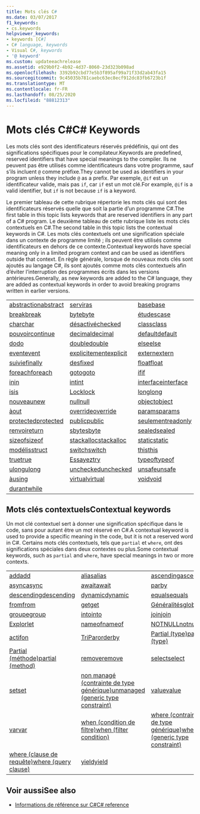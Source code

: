 ```yaml
---
title: Mots clés C#
ms.date: 03/07/2017
f1_keywords:
- cs.keywords
helpviewer_keywords:
- keywords [C#]
- C# language, keywords
- Visual C#, keywords
- '@ keyword'
ms.custom: updateeachrelease
ms.assetid: e929b0f2-4b92-4d37-8060-23d323b098ad
ms.openlocfilehash: 3392b92cbd77e5b3f895af99a71f33d2ab43fa15
ms.sourcegitcommit: 9c45035b781caebc63ec8ecf912dc83fb6723b1f
ms.translationtype: MT
ms.contentlocale: fr-FR
ms.lasthandoff: 08/25/2020
ms.locfileid: "88812313"
---
```

# <a name="c-keywords"></a><span data-ttu-id="03e73-102">Mots clés C#</span><span class="sxs-lookup"><span data-stu-id="03e73-102">C# Keywords</span></span>

<span data-ttu-id="03e73-103">Les mots clés sont des identificateurs réservés prédéfinis, qui ont des significations spécifiques pour le compilateur.</span><span class="sxs-lookup"><span data-stu-id="03e73-103">Keywords are predefined, reserved identifiers that have special meanings to the compiler.</span></span> <span data-ttu-id="03e73-104">Ils ne peuvent pas être utilisés comme identificateurs dans votre programme, sauf s’ils incluent `@` comme préfixe.</span><span class="sxs-lookup"><span data-stu-id="03e73-104">They cannot be used as identifiers in your program unless they include `@` as a prefix.</span></span> <span data-ttu-id="03e73-105">Par exemple, `@if` est un identificateur valide, mais pas `if`, car `if` est un mot clé.</span><span class="sxs-lookup"><span data-stu-id="03e73-105">For example, `@if` is a valid identifier, but `if` is not because `if` is a keyword.</span></span>  
  
 <span data-ttu-id="03e73-106">Le premier tableau de cette rubrique répertorie les mots clés qui sont des identificateurs réservés quelle que soit la partie d’un programme C#.</span><span class="sxs-lookup"><span data-stu-id="03e73-106">The first table in this topic lists keywords that are reserved identifiers in any part of a C# program.</span></span> <span data-ttu-id="03e73-107">Le deuxième tableau de cette rubrique liste les mots clés contextuels en C#.</span><span class="sxs-lookup"><span data-stu-id="03e73-107">The second table in this topic lists the contextual keywords in C#.</span></span> <span data-ttu-id="03e73-108">Les mots clés contextuels ont une signification spéciale dans un contexte de programme limité ; ils peuvent être utilisés comme identificateurs en dehors de ce contexte.</span><span class="sxs-lookup"><span data-stu-id="03e73-108">Contextual keywords have special meaning only in a limited program context and can be used as identifiers outside that context.</span></span> <span data-ttu-id="03e73-109">En règle générale, lorsque de nouveaux mots clés sont ajoutés au langage C#, ils sont ajoutés comme mots clés contextuels afin d’éviter l’interruption des programmes écrits dans les versions antérieures.</span><span class="sxs-lookup"><span data-stu-id="03e73-109">Generally, as new keywords are added to the C# language, they are added as contextual keywords in order to avoid breaking programs written in earlier versions.</span></span>  
  
|||||  
|---|---|---|---|  
|[<span data-ttu-id="03e73-110">abstraction</span><span class="sxs-lookup"><span data-stu-id="03e73-110">abstract</span></span>](abstract.md)|[<span data-ttu-id="03e73-111">servir</span><span class="sxs-lookup"><span data-stu-id="03e73-111">as</span></span>](../operators/type-testing-and-cast.md#as-operator)|[<span data-ttu-id="03e73-112">base</span><span class="sxs-lookup"><span data-stu-id="03e73-112">base</span></span>](base.md)|[<span data-ttu-id="03e73-113">bool</span><span class="sxs-lookup"><span data-stu-id="03e73-113">bool</span></span>](../builtin-types/bool.md)|  
|[<span data-ttu-id="03e73-114">break</span><span class="sxs-lookup"><span data-stu-id="03e73-114">break</span></span>](break.md)|[<span data-ttu-id="03e73-115">byte</span><span class="sxs-lookup"><span data-stu-id="03e73-115">byte</span></span>](../builtin-types/integral-numeric-types.md)|[<span data-ttu-id="03e73-116">études</span><span class="sxs-lookup"><span data-stu-id="03e73-116">case</span></span>](switch.md)|[<span data-ttu-id="03e73-117">catch</span><span class="sxs-lookup"><span data-stu-id="03e73-117">catch</span></span>](try-catch.md)|  
|[<span data-ttu-id="03e73-118">char</span><span class="sxs-lookup"><span data-stu-id="03e73-118">char</span></span>](../builtin-types/char.md)|[<span data-ttu-id="03e73-119">désactivé</span><span class="sxs-lookup"><span data-stu-id="03e73-119">checked</span></span>](checked.md)|[<span data-ttu-id="03e73-120">class</span><span class="sxs-lookup"><span data-stu-id="03e73-120">class</span></span>](class.md)|[<span data-ttu-id="03e73-121">const</span><span class="sxs-lookup"><span data-stu-id="03e73-121">const</span></span>](const.md)|  
|[<span data-ttu-id="03e73-122">pouvoir</span><span class="sxs-lookup"><span data-stu-id="03e73-122">continue</span></span>](continue.md)|[<span data-ttu-id="03e73-123">decimal</span><span class="sxs-lookup"><span data-stu-id="03e73-123">decimal</span></span>](../builtin-types/floating-point-numeric-types.md)|[<span data-ttu-id="03e73-124">default</span><span class="sxs-lookup"><span data-stu-id="03e73-124">default</span></span>](default.md)|[<span data-ttu-id="03e73-125">delegate</span><span class="sxs-lookup"><span data-stu-id="03e73-125">delegate</span></span>](../builtin-types/reference-types.md)|  
|[<span data-ttu-id="03e73-126">do</span><span class="sxs-lookup"><span data-stu-id="03e73-126">do</span></span>](do.md)|[<span data-ttu-id="03e73-127">double</span><span class="sxs-lookup"><span data-stu-id="03e73-127">double</span></span>](../builtin-types/floating-point-numeric-types.md)|[<span data-ttu-id="03e73-128">else</span><span class="sxs-lookup"><span data-stu-id="03e73-128">else</span></span>](if-else.md)|[<span data-ttu-id="03e73-129">variables</span><span class="sxs-lookup"><span data-stu-id="03e73-129">enum</span></span>](../builtin-types/enum.md)|  
|[<span data-ttu-id="03e73-130">event</span><span class="sxs-lookup"><span data-stu-id="03e73-130">event</span></span>](event.md)|[<span data-ttu-id="03e73-131">explicitement</span><span class="sxs-lookup"><span data-stu-id="03e73-131">explicit</span></span>](../operators/user-defined-conversion-operators.md)|[<span data-ttu-id="03e73-132">extern</span><span class="sxs-lookup"><span data-stu-id="03e73-132">extern</span></span>](extern.md)|[<span data-ttu-id="03e73-133">false</span><span class="sxs-lookup"><span data-stu-id="03e73-133">false</span></span>](../builtin-types/bool.md)|  
|[<span data-ttu-id="03e73-134">suivie</span><span class="sxs-lookup"><span data-stu-id="03e73-134">finally</span></span>](try-finally.md)|[<span data-ttu-id="03e73-135">des</span><span class="sxs-lookup"><span data-stu-id="03e73-135">fixed</span></span>](fixed-statement.md)|[<span data-ttu-id="03e73-136">float</span><span class="sxs-lookup"><span data-stu-id="03e73-136">float</span></span>](../builtin-types/floating-point-numeric-types.md)|[<span data-ttu-id="03e73-137">for</span><span class="sxs-lookup"><span data-stu-id="03e73-137">for</span></span>](for.md)|  
|[<span data-ttu-id="03e73-138">foreach</span><span class="sxs-lookup"><span data-stu-id="03e73-138">foreach</span></span>](foreach-in.md)|[<span data-ttu-id="03e73-139">goto</span><span class="sxs-lookup"><span data-stu-id="03e73-139">goto</span></span>](goto.md)|[<span data-ttu-id="03e73-140">if</span><span class="sxs-lookup"><span data-stu-id="03e73-140">if</span></span>](if-else.md)|[<span data-ttu-id="03e73-141">Implicit</span><span class="sxs-lookup"><span data-stu-id="03e73-141">implicit</span></span>](../operators/user-defined-conversion-operators.md)|  
|[<span data-ttu-id="03e73-142">in</span><span class="sxs-lookup"><span data-stu-id="03e73-142">in</span></span>](in.md)|[<span data-ttu-id="03e73-143">int</span><span class="sxs-lookup"><span data-stu-id="03e73-143">int</span></span>](../builtin-types/integral-numeric-types.md)|[<span data-ttu-id="03e73-144">interface</span><span class="sxs-lookup"><span data-stu-id="03e73-144">interface</span></span>](interface.md)|[<span data-ttu-id="03e73-145">internal</span><span class="sxs-lookup"><span data-stu-id="03e73-145">internal</span></span>](internal.md)|
|[<span data-ttu-id="03e73-146">is</span><span class="sxs-lookup"><span data-stu-id="03e73-146">is</span></span>](is.md)|[<span data-ttu-id="03e73-147">Lock</span><span class="sxs-lookup"><span data-stu-id="03e73-147">lock</span></span>](lock-statement.md)|[<span data-ttu-id="03e73-148">long</span><span class="sxs-lookup"><span data-stu-id="03e73-148">long</span></span>](../builtin-types/integral-numeric-types.md)|[<span data-ttu-id="03e73-149">namespace</span><span class="sxs-lookup"><span data-stu-id="03e73-149">namespace</span></span>](namespace.md)|
|[<span data-ttu-id="03e73-150">nouveau</span><span class="sxs-lookup"><span data-stu-id="03e73-150">new</span></span>](../operators/new-operator.md)|[<span data-ttu-id="03e73-151">null</span><span class="sxs-lookup"><span data-stu-id="03e73-151">null</span></span>](null.md)|[<span data-ttu-id="03e73-152">object</span><span class="sxs-lookup"><span data-stu-id="03e73-152">object</span></span>](../builtin-types/reference-types.md)|[<span data-ttu-id="03e73-153">operator</span><span class="sxs-lookup"><span data-stu-id="03e73-153">operator</span></span>](../operators/operator-overloading.md)|
|[<span data-ttu-id="03e73-154">à</span><span class="sxs-lookup"><span data-stu-id="03e73-154">out</span></span>](out.md)|[<span data-ttu-id="03e73-155">override</span><span class="sxs-lookup"><span data-stu-id="03e73-155">override</span></span>](override.md)|[<span data-ttu-id="03e73-156">params</span><span class="sxs-lookup"><span data-stu-id="03e73-156">params</span></span>](params.md)|[<span data-ttu-id="03e73-157">priv</span><span class="sxs-lookup"><span data-stu-id="03e73-157">private</span></span>](private.md)|
|[<span data-ttu-id="03e73-158">protected</span><span class="sxs-lookup"><span data-stu-id="03e73-158">protected</span></span>](protected.md)|[<span data-ttu-id="03e73-159">public</span><span class="sxs-lookup"><span data-stu-id="03e73-159">public</span></span>](public.md)|[<span data-ttu-id="03e73-160">seulement</span><span class="sxs-lookup"><span data-stu-id="03e73-160">readonly</span></span>](readonly.md)|[<span data-ttu-id="03e73-161">ref</span><span class="sxs-lookup"><span data-stu-id="03e73-161">ref</span></span>](ref.md)|
|[<span data-ttu-id="03e73-162">renvoi</span><span class="sxs-lookup"><span data-stu-id="03e73-162">return</span></span>](return.md)|[<span data-ttu-id="03e73-163">sbyte</span><span class="sxs-lookup"><span data-stu-id="03e73-163">sbyte</span></span>](../builtin-types/integral-numeric-types.md)|[<span data-ttu-id="03e73-164">sealed</span><span class="sxs-lookup"><span data-stu-id="03e73-164">sealed</span></span>](sealed.md)|[<span data-ttu-id="03e73-165">short</span><span class="sxs-lookup"><span data-stu-id="03e73-165">short</span></span>](../builtin-types/integral-numeric-types.md)||
[<span data-ttu-id="03e73-166">sizeof</span><span class="sxs-lookup"><span data-stu-id="03e73-166">sizeof</span></span>](../operators/sizeof.md)|[<span data-ttu-id="03e73-167">stackalloc</span><span class="sxs-lookup"><span data-stu-id="03e73-167">stackalloc</span></span>](../operators/stackalloc.md)|[<span data-ttu-id="03e73-168">static</span><span class="sxs-lookup"><span data-stu-id="03e73-168">static</span></span>](static.md)|[<span data-ttu-id="03e73-169">string</span><span class="sxs-lookup"><span data-stu-id="03e73-169">string</span></span>](../builtin-types/reference-types.md)|
|[<span data-ttu-id="03e73-170">modélis</span><span class="sxs-lookup"><span data-stu-id="03e73-170">struct</span></span>](../builtin-types/struct.md)|[<span data-ttu-id="03e73-171">switch</span><span class="sxs-lookup"><span data-stu-id="03e73-171">switch</span></span>](switch.md)|[<span data-ttu-id="03e73-172">this</span><span class="sxs-lookup"><span data-stu-id="03e73-172">this</span></span>](this.md)|[<span data-ttu-id="03e73-173">lever</span><span class="sxs-lookup"><span data-stu-id="03e73-173">throw</span></span>](throw.md)|
|[<span data-ttu-id="03e73-174">true</span><span class="sxs-lookup"><span data-stu-id="03e73-174">true</span></span>](../builtin-types/bool.md)|[<span data-ttu-id="03e73-175">Essayez</span><span class="sxs-lookup"><span data-stu-id="03e73-175">try</span></span>](try-catch.md)|[<span data-ttu-id="03e73-176">typeof</span><span class="sxs-lookup"><span data-stu-id="03e73-176">typeof</span></span>](../operators/type-testing-and-cast.md#typeof-operator)|[<span data-ttu-id="03e73-177">uint</span><span class="sxs-lookup"><span data-stu-id="03e73-177">uint</span></span>](../builtin-types/integral-numeric-types.md)|
|[<span data-ttu-id="03e73-178">ulong</span><span class="sxs-lookup"><span data-stu-id="03e73-178">ulong</span></span>](../builtin-types/integral-numeric-types.md)|[<span data-ttu-id="03e73-179">unchecked</span><span class="sxs-lookup"><span data-stu-id="03e73-179">unchecked</span></span>](unchecked.md)|[<span data-ttu-id="03e73-180">unsafe</span><span class="sxs-lookup"><span data-stu-id="03e73-180">unsafe</span></span>](unsafe.md)|[<span data-ttu-id="03e73-181">ushort</span><span class="sxs-lookup"><span data-stu-id="03e73-181">ushort</span></span>](../builtin-types/integral-numeric-types.md)|
|[<span data-ttu-id="03e73-182">à</span><span class="sxs-lookup"><span data-stu-id="03e73-182">using</span></span>](using.md)|[<span data-ttu-id="03e73-183">virtual</span><span class="sxs-lookup"><span data-stu-id="03e73-183">virtual</span></span>](virtual.md)|[<span data-ttu-id="03e73-184">void</span><span class="sxs-lookup"><span data-stu-id="03e73-184">void</span></span>](../builtin-types/void.md)|[<span data-ttu-id="03e73-185">volatile</span><span class="sxs-lookup"><span data-stu-id="03e73-185">volatile</span></span>](volatile.md)|
|[<span data-ttu-id="03e73-186">durant</span><span class="sxs-lookup"><span data-stu-id="03e73-186">while</span></span>](while.md)|

## <a name="contextual-keywords"></a><span data-ttu-id="03e73-187">Mots clés contextuels</span><span class="sxs-lookup"><span data-stu-id="03e73-187">Contextual keywords</span></span>

 <span data-ttu-id="03e73-188">Un mot clé contextuel sert à donner une signification spécifique dans le code, sans pour autant être un mot réservé en C#.</span><span class="sxs-lookup"><span data-stu-id="03e73-188">A contextual keyword is used to provide a specific meaning in the code, but it is not a reserved word in C#.</span></span> <span data-ttu-id="03e73-189">Certains mots clés contextuels, tels que `partial` et `where`, ont des significations spéciales dans deux contextes ou plus.</span><span class="sxs-lookup"><span data-stu-id="03e73-189">Some contextual keywords, such as `partial` and `where`, have special meanings in two or more contexts.</span></span>  
  
||||  
|---|---|---|  
|[<span data-ttu-id="03e73-190">add</span><span class="sxs-lookup"><span data-stu-id="03e73-190">add</span></span>](add.md)|[<span data-ttu-id="03e73-191">alias</span><span class="sxs-lookup"><span data-stu-id="03e73-191">alias</span></span>](extern-alias.md)|[<span data-ttu-id="03e73-192">ascending</span><span class="sxs-lookup"><span data-stu-id="03e73-192">ascending</span></span>](ascending.md)|
|[<span data-ttu-id="03e73-193">async</span><span class="sxs-lookup"><span data-stu-id="03e73-193">async</span></span>](async.md)|[<span data-ttu-id="03e73-194">await</span><span class="sxs-lookup"><span data-stu-id="03e73-194">await</span></span>](../operators/await.md)|[<span data-ttu-id="03e73-195">par</span><span class="sxs-lookup"><span data-stu-id="03e73-195">by</span></span>](by.md)|
|[<span data-ttu-id="03e73-196">descending</span><span class="sxs-lookup"><span data-stu-id="03e73-196">descending</span></span>](descending.md)|[<span data-ttu-id="03e73-197">dynamic</span><span class="sxs-lookup"><span data-stu-id="03e73-197">dynamic</span></span>](../builtin-types/reference-types.md)|[<span data-ttu-id="03e73-198">equals</span><span class="sxs-lookup"><span data-stu-id="03e73-198">equals</span></span>](equals.md)|
|[<span data-ttu-id="03e73-199">from</span><span class="sxs-lookup"><span data-stu-id="03e73-199">from</span></span>](from-clause.md)|[<span data-ttu-id="03e73-200">get</span><span class="sxs-lookup"><span data-stu-id="03e73-200">get</span></span>](get.md)|[<span data-ttu-id="03e73-201">Généralités</span><span class="sxs-lookup"><span data-stu-id="03e73-201">global</span></span>](../operators/namespace-alias-qualifier.md)|
|[<span data-ttu-id="03e73-202">groupe</span><span class="sxs-lookup"><span data-stu-id="03e73-202">group</span></span>](group-clause.md)|[<span data-ttu-id="03e73-203">into</span><span class="sxs-lookup"><span data-stu-id="03e73-203">into</span></span>](into.md)|[<span data-ttu-id="03e73-204">join</span><span class="sxs-lookup"><span data-stu-id="03e73-204">join</span></span>](join-clause.md)|
|[<span data-ttu-id="03e73-205">Explor</span><span class="sxs-lookup"><span data-stu-id="03e73-205">let</span></span>](let-clause.md)|[<span data-ttu-id="03e73-206">nameof</span><span class="sxs-lookup"><span data-stu-id="03e73-206">nameof</span></span>](../operators/nameof.md)|[<span data-ttu-id="03e73-207">NOTNULL</span><span class="sxs-lookup"><span data-stu-id="03e73-207">notnull</span></span>](../../programming-guide/generics/constraints-on-type-parameters.md#notnull-constraint)|
|[<span data-ttu-id="03e73-208">actif</span><span class="sxs-lookup"><span data-stu-id="03e73-208">on</span></span>](on.md)|[<span data-ttu-id="03e73-209">TriPar</span><span class="sxs-lookup"><span data-stu-id="03e73-209">orderby</span></span>](orderby-clause.md)|[<span data-ttu-id="03e73-210">Partial (type)</span><span class="sxs-lookup"><span data-stu-id="03e73-210">partial (type)</span></span>](partial-type.md)|
|[<span data-ttu-id="03e73-211">Partial (méthode)</span><span class="sxs-lookup"><span data-stu-id="03e73-211">partial (method)</span></span>](partial-method.md)|[<span data-ttu-id="03e73-212">remove</span><span class="sxs-lookup"><span data-stu-id="03e73-212">remove</span></span>](remove.md)|[<span data-ttu-id="03e73-213">select</span><span class="sxs-lookup"><span data-stu-id="03e73-213">select</span></span>](select-clause.md)|
|[<span data-ttu-id="03e73-214">set</span><span class="sxs-lookup"><span data-stu-id="03e73-214">set</span></span>](set.md)|[<span data-ttu-id="03e73-215">non managé (contrainte de type générique)</span><span class="sxs-lookup"><span data-stu-id="03e73-215">unmanaged (generic type constraint)</span></span>](where-generic-type-constraint.md)|[<span data-ttu-id="03e73-216">value</span><span class="sxs-lookup"><span data-stu-id="03e73-216">value</span></span>](value.md)|
|[<span data-ttu-id="03e73-217">var</span><span class="sxs-lookup"><span data-stu-id="03e73-217">var</span></span>](var.md)|[<span data-ttu-id="03e73-218">when (condition de filtre)</span><span class="sxs-lookup"><span data-stu-id="03e73-218">when (filter condition)</span></span>](when.md)|[<span data-ttu-id="03e73-219">where (contrainte de type générique)</span><span class="sxs-lookup"><span data-stu-id="03e73-219">where (generic type constraint)</span></span>](where-generic-type-constraint.md)|
|[<span data-ttu-id="03e73-220">where (clause de requête)</span><span class="sxs-lookup"><span data-stu-id="03e73-220">where (query clause)</span></span>](where-clause.md)|[<span data-ttu-id="03e73-221">yield</span><span class="sxs-lookup"><span data-stu-id="03e73-221">yield</span></span>](yield.md)| |
  
## <a name="see-also"></a><span data-ttu-id="03e73-222">Voir aussi</span><span class="sxs-lookup"><span data-stu-id="03e73-222">See also</span></span>

- [<span data-ttu-id="03e73-223">Informations de référence sur C#</span><span class="sxs-lookup"><span data-stu-id="03e73-223">C# reference</span></span>](../index.md)

